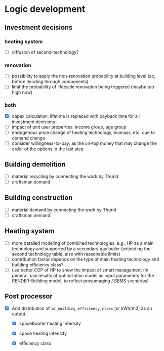 # Logic development

## Investment decisions

### heating system

- [ ] diffusion of second-technology?

### renovation

- [ ] possibility to apply the non-renovation probability at building level (so, before iterating through components)
- [ ] limit the probability of lifecycle renovation being triggered (maybe too high now)

### both

- [x] capex calculation: lifetime is replaced with payback time for all investment decisions
- [ ] impact of unit user properties: income group, age group
- [ ] endogenous price change of heating technology, biomass, etc. due to demand change
- [ ] consider willingness-to-pay: as the on-top money that may change the order of the options in the last step

## Building demolition

- [ ] material recycling by connecting the work by Thurid
- [ ] craftsman demand

## Building construction

- [ ] material demand by connecting the work by Thurid
- [ ] craftsman demand

## Heating system

- [ ] more detailed modeling of combined technologies, e.g., HP as a main technology and supported by a secondary gas boiler (extending the second technology table, also with reasonable limits)
- [ ] contribution factor depends on the type of main heating technology and building efficiency class?
- [ ] use better COP of HP to show the impact of smart management (in general, use results of optimization model as input parameters for the RENDER-Building model, to reflect prosumaging / SEMS scenarios)

## Post processor

- [x] Add distribution of `id_building_efficiency_class` (or kWh/m2) as an output, 
  - [x] space&water heating intensity
  - [x] space heating intensity
  - [x] efficiency class


